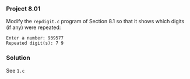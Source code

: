 ### Project 8.01
Modify the `repdigit.c` program of Section 8.1 so that it shows which digits (if any) were repeated:

```
Enter a number: 939577
Repeated digit(s): 7 9
```

### Solution
See `1.c`
